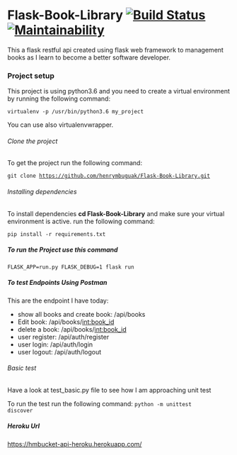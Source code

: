 # Flask-Book-Library [![Build Status](https://travis-ci.org/henrymbuguak/Flask-Book-Library.svg?branch=master)](https://travis-ci.org/henrymbuguak/Flask-Book-Library) [![Maintainability](https://api.codeclimate.com/v1/badges/92de23a6ec9740be5cf3/maintainability)](https://codeclimate.com/github/henrymbuguak/Flask-Book-Library/maintainability)

This a flask restful api created using flask web framework to management books as I learn to 
become a better software developer.

### Project setup

This project is using python3.6 and you need to create a virtual environment by running the
following command: 

<code>virtualenv -p /usr/bin/python3.6 my_project</code>

You can use also virtualenvwrapper.

###### Clone the project

To get the project run the following command:

<code>git clone https://github.com/henrymbuguak/Flask-Book-Library.git</code>

###### Installing dependencies

To install dependencies <b>cd Flask-Book-Library</b> and make sure your virtual environment
is active. run the following command:

<code>pip install -r requirements.txt</code>

##### To run the Project use this command

<code>FLASK_APP=run.py FLASK_DEBUG=1 flask run</code>


##### To test Endpoints Using Postman

This are the endpoint I have today:

* show all books and create book:  /api/books
* Edit book:  /api/books/<int:book_id>
* delete a book:  /api/books/<int:book_id>
* user register: /api/auth/register
* user login: /api/auth/login
* user logout: /api/auth/logout


###### Basic test

Have a look at test_basic.py file to see how I am approaching unit test

To run the test run the following command: <code>python -m unittest discover</code>

##### Heroku Url

https://hmbucket-api-heroku.herokuapp.com/
